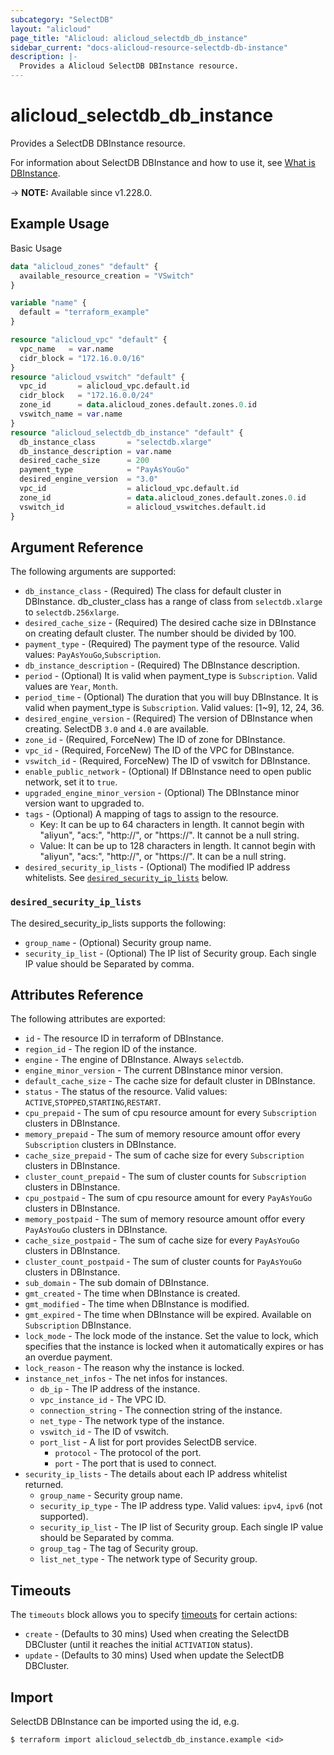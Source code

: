```yaml
---
subcategory: "SelectDB"
layout: "alicloud"
page_title: "Alicloud: alicloud_selectdb_db_instance"
sidebar_current: "docs-alicloud-resource-selectdb-db-instance"
description: |-
  Provides a Alicloud SelectDB DBInstance resource.
---
```


# alicloud_selectdb_db_instance

Provides a SelectDB DBInstance resource.

For information about SelectDB DBInstance and how to use it, see [What is DBInstance](https://www.alibabacloud.com/help/zh/selectdb/latest/api-selectdb-2023-05-22-createdbinstance).

-> **NOTE:** Available since v1.228.0.

## Example Usage

Basic Usage

```terraform
data "alicloud_zones" "default" {
  available_resource_creation = "VSwitch"
}

variable "name" {
  default = "terraform_example"
}

resource "alicloud_vpc" "default" {
  vpc_name   = var.name
  cidr_block = "172.16.0.0/16"
}
resource "alicloud_vswitch" "default" {
  vpc_id       = alicloud_vpc.default.id
  cidr_block   = "172.16.0.0/24"
  zone_id      = data.alicloud_zones.default.zones.0.id
  vswitch_name = var.name
}
resource "alicloud_selectdb_db_instance" "default" {
  db_instance_class       = "selectdb.xlarge"
  db_instance_description = var.name
  desired_cache_size      = 200
  payment_type            = "PayAsYouGo"
  desired_engine_version  = "3.0"
  vpc_id                  = alicloud_vpc.default.id
  zone_id                 = data.alicloud_zones.default.zones.0.id
  vswitch_id              = alicloud_vswitches.default.id
}

```

## Argument Reference

The following arguments are supported:

* `db_instance_class` - (Required) The class for default cluster in DBInstance. db_cluster_class has a range of class from `selectdb.xlarge` to `selectdb.256xlarge`.
* `desired_cache_size` - (Required) The desired cache size in DBInstance on creating default cluster. The number should be divided by 100.
* `payment_type` - (Required) The payment type of the resource. Valid values: `PayAsYouGo`,`Subscription`.
* `db_instance_description` - (Required) The DBInstance description.
* `period` - (Optional) It is valid when payment_type is `Subscription`. Valid values are `Year`, `Month`.
* `period_time` - (Optional) The duration that you will buy DBInstance. It is valid when payment_type is `Subscription`. Valid values: [1~9], 12, 24, 36.
* `desired_engine_version` - (Required) The version of DBInstance when creating. SelectDB `3.0` and `4.0` are available.
* `zone_id` - (Required, ForceNew) The ID of zone for DBInstance.
* `vpc_id` - (Required, ForceNew) The ID of the VPC for DBInstance.
* `vswitch_id` - (Required, ForceNew) The ID of vswitch for DBInstance.
* `enable_public_network` - (Optional) If DBInstance need to open public network, set it to `true`.
* `upgraded_engine_minor_version` - (Optional) The DBInstance minor version want to upgraded to.
* `tags` - (Optional) A mapping of tags to assign to the resource.
  - Key: It can be up to 64 characters in length. It cannot begin with "aliyun", "acs:", "http://", or "https://". It cannot be a null string.
  - Value: It can be up to 128 characters in length. It cannot begin with "aliyun", "acs:", "http://", or "https://". It can be a null string.
* `desired_security_ip_lists` - (Optional) The modified IP address whitelists. See [`desired_security_ip_lists`](#desired_security_ip_lists) below.

### `desired_security_ip_lists`

The desired_security_ip_lists supports the following:

* `group_name` - (Optional) Security group name.
* `security_ip_list` - (Optional) The IP list of Security group. Each single IP value should be Separated by comma.

## Attributes Reference

The following attributes are exported:

* `id` - The resource ID in terraform of DBInstance. 
* `region_id` - The region ID of the instance.
* `engine` - The engine of DBInstance. Always `selectdb`.
* `engine_minor_version` - The current DBInstance minor version.
* `default_cache_size` - The cache size for default cluster in DBInstance.
* `status` - The status of the resource. Valid values: `ACTIVE`,`STOPPED`,`STARTING`,`RESTART`.
* `cpu_prepaid` - The sum of cpu resource amount for every `Subscription` clusters in DBInstance.
* `memory_prepaid` - The sum of memory resource amount offor every `Subscription` clusters in DBInstance.
* `cache_size_prepaid` - The sum of cache size for every `Subscription` clusters in DBInstance.
* `cluster_count_prepaid` - The sum of cluster counts for `Subscription` clusters in DBInstance.
* `cpu_postpaid` - The sum of cpu resource amount for every `PayAsYouGo` clusters in DBInstance.
* `memory_postpaid` - The sum of memory resource amount offor every `PayAsYouGo` clusters in DBInstance.
* `cache_size_postpaid` - The sum of cache size for every `PayAsYouGo` clusters in DBInstance.
* `cluster_count_postpaid` - The sum of cluster counts for `PayAsYouGo` clusters in DBInstance.
* `sub_domain` - The sub domain of DBInstance.
* `gmt_created` - The time when DBInstance is created.
* `gmt_modified` - The time when DBInstance is modified.
* `gmt_expired` - The time when DBInstance will be expired. Available on `Subscription` DBInstance.
* `lock_mode` - The lock mode of the instance. Set the value to lock, which specifies that the instance is locked when it automatically expires or has an overdue payment.
* `lock_reason` - The reason why the instance is locked.
* `instance_net_infos` - The net infos for instances.
  * `db_ip` - The IP address of the instance.
  * `vpc_instance_id` - The VPC ID.
  * `connection_string` - The connection string of the instance.
  * `net_type` - The network type of the instance.
  * `vswitch_id` - The ID of vswitch.
  * `port_list` - A list for port provides SelectDB service.
    * `protocol` - The protocol of the port.
    * `port` - The port that is used to connect.
* `security_ip_lists` - The details about each IP address whitelist returned. 
  * `group_name` - Security group name.
  * `security_ip_type` - The IP address type. Valid values: `ipv4`, `ipv6` (not supported).
  * `security_ip_list` - The IP list of Security group. Each single IP value should be Separated by comma.
  * `group_tag` - The tag of Security group.
  * `list_net_type` - The network type of Security group.

## Timeouts

The `timeouts` block allows you to specify [timeouts](https://www.terraform.io/docs/configuration-0-11/resources.html#timeouts) for certain actions:

* `create` - (Defaults to 30 mins) Used when creating the SelectDB DBCluster (until it reaches the initial `ACTIVATION` status).
* `update` - (Defaults to 30 mins) Used when update the SelectDB DBCluster.

## Import

SelectDB DBInstance can be imported using the id, e.g.

```shell
$ terraform import alicloud_selectdb_db_instance.example <id>
```
